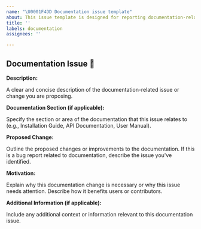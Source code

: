 ```yaml
---
name: "\U0001F4DD Documentation issue template"
about: This issue template is designed for reporting documentation-related issues.
title: ''
labels: documentation
assignees: ''

---
```


## Documentation Issue 📖

**Description:**

A clear and concise description of the documentation-related issue or change you are proposing.

**Documentation Section (if applicable):**

Specify the section or area of the documentation that this issue relates to (e.g., Installation Guide, API Documentation, User Manual).

**Proposed Change:**

Outline the proposed changes or improvements to the documentation. If this is a bug report related to documentation, describe the issue you've identified.

**Motivation:**

Explain why this documentation change is necessary or why this issue needs attention. Describe how it benefits users or contributors.

**Additional Information (if applicable):**

Include any additional context or information relevant to this documentation issue.
